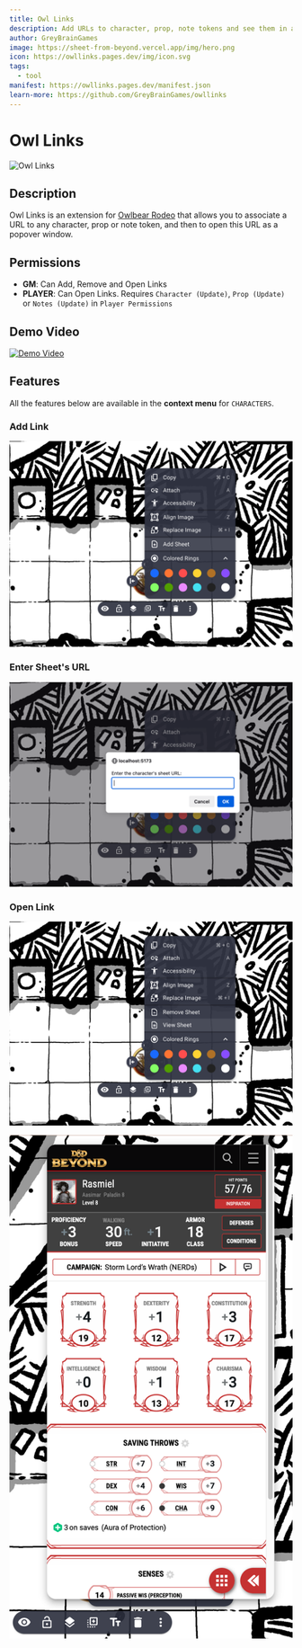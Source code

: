 ```yaml
---
title: Owl Links
description: Add URLs to character, prop, note tokens and see them in a popup.
author: GreyBrainGames
image: https://sheet-from-beyond.vercel.app/img/hero.png
icon: https://owllinks.pages.dev/img/icon.svg
tags:
  - tool
manifest: https://owllinks.pages.dev/manifest.json
learn-more: https://github.com/GreyBrainGames/owllinks
---
```


# Owl Links

![Owl Links](https://github.com/alvarocavalcanti/sheet-from-beyond/raw/main/public/img/hero.png)

## Description

Owl Links is an extension for [Owlbear Rodeo](https://owlbear.rodeo) that allows you to associate a URL to any character, prop or note token, and then to open this URL as a popover window.

## Permissions

- **GM**: Can Add, Remove and Open Links
- **PLAYER**: Can Open Links. Requires `Character (Update)`, `Prop (Update)` or `Notes (Update)` in `Player Permissions`

## Demo Video

[![Demo Video](https://img.youtube.com/vi/CS4NznM0qBs/0.jpg)](https://www.youtube.com/embed/-R5FF9-CJ2k?si=wYHj48HS75AbbEE0)

## Features

All the features below are available in the **context menu** for `CHARACTERS`.

### Add Link

![Add Sheet](public/img/ss_add_sheet.png)

### Enter Sheet's URL

![Enter URL](public/img/ss_enter_url.png)

### Open Link

![View Sheet](public/img/ss_view_sheet.png)

![Sheet Popover](public/img/ss_sheet_popover.png)
